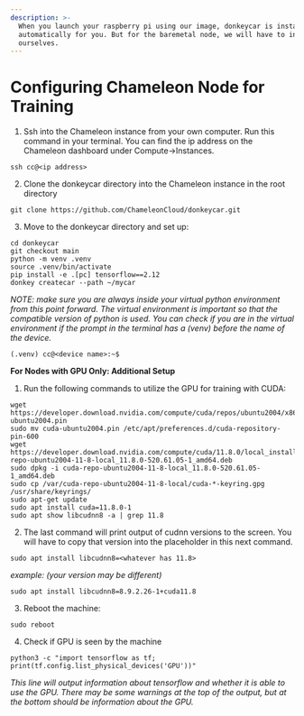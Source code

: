 ```yaml
---
description: >-
  When you launch your raspberry pi using our image, donkeycar is installed
  automatically for you. But for the baremetal node, we will have to install it
  ourselves.
---
```


# Configuring Chameleon Node for Training

1. Ssh into the Chameleon instance from your own computer. Run this command in your terminal. You can find the ip address on the Chameleon dashboard under Compute->Instances.

```
ssh cc@<ip address>
```

2. Clone the donkeycar directory into the Chameleon instance in the root directory

```
git clone https://github.com/ChameleonCloud/donkeycar.git

```

3. Move to the donkeycar directory and set up:

```
cd donkeycar
git checkout main
python -m venv .venv
source .venv/bin/activate
pip install -e .[pc] tensorflow==2.12
donkey createcar --path ~/mycar
```

_NOTE: make sure you are always inside your virtual python environment from this point forward. The virtual environment is important so that the compatible version of python is used. You can check if you are in the virtual environment if the prompt in the terminal has a (venv) before the name of the device._

```
(.venv) cc@<device name>:~$
```

**For Nodes with GPU Only: Additional Setup**

1. Run the following commands to utilize the GPU for training with CUDA:

```
wget https://developer.download.nvidia.com/compute/cuda/repos/ubuntu2004/x86_64/cuda-ubuntu2004.pin
sudo mv cuda-ubuntu2004.pin /etc/apt/preferences.d/cuda-repository-pin-600
wget https://developer.download.nvidia.com/compute/cuda/11.8.0/local_installers/cuda-repo-ubuntu2004-11-8-local_11.8.0-520.61.05-1_amd64.deb
sudo dpkg -i cuda-repo-ubuntu2004-11-8-local_11.8.0-520.61.05-1_amd64.deb
sudo cp /var/cuda-repo-ubuntu2004-11-8-local/cuda-*-keyring.gpg /usr/share/keyrings/
sudo apt-get update
sudo apt install cuda=11.8.0-1
sudo apt show libcudnn8 -a | grep 11.8
```

2. The last command will print output of cudnn versions to the screen. You will have to copy that version into the placeholder in this next command.

```
sudo apt install libcudnn8=<whatever has 11.8>
```

_example: (your version may be different)_

```
sudo apt install libcudnn8=8.9.2.26-1+cuda11.8
```

3. Reboot the machine:

```
sudo reboot
```

4. Check if GPU is seen by the machine

```
python3 -c "import tensorflow as tf; print(tf.config.list_physical_devices('GPU'))"
```

_This line will output information about tensorflow and whether it is able to use the GPU. There may be some warnings at the top of the output, but at the bottom should be information about the GPU._

```
```
